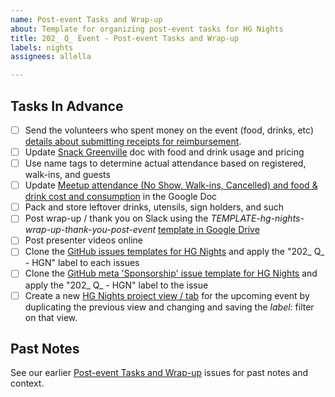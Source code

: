 ```yaml
---
name: Post-event Tasks and Wrap-up
about: Template for organizing post-event tasks for HG Nights
title: 202_ Q_ Event - Post-event Tasks and Wrap-up
labels: nights
assignees: allella

---
```


## Tasks In Advance
- [ ] Send the volunteers who spent money on the event (food, drinks, etc) [details about submitting receipts for reimbursement](https://docs.google.com/document/d/1jS8TCLWN6fVc_KkYRvl1PLkSfW33CMOH1HBrN-JMyfo/edit?tab=t.0).
- [ ] Update [Snack Greenville](https://docs.google.com/document/d/1ZBEl61eH4kB6NVHqjrlEgnYyRrfONAyJoQXFcH5muaQ/edit) doc with food and drink usage and pricing
- [ ] Use name tags to determine actual attendance based on registered, walk-ins, and guests
- [ ] Update [Meetup attendance (No Show, Walk-ins, Cancelled) and food & drink cost and consumption](https://docs.google.com/spreadsheets/d/1ddyknPjweYzK-vJ2YWujshVpZGJWo9UVzfldlg8usmc/edit?gid=0#gid=0) in the Google Doc
- [ ] Pack and store leftover drinks, utensils, sign holders, and such 
- [ ] Post wrap-up / thank you on Slack using the _TEMPLATE-hg-nights-wrap-up-thank-you-post-event_ [template in Google Drive](https://drive.google.com/drive/folders/17wq1n9VCUMTiyZSKHL61mW6Xte5DKWjb)
- [ ] Post presenter videos online
- [ ] Clone the [GitHub issues templates for HG Nights](https://github.com/hackgvl/nights/issues/new/choose)  and apply the "202_ Q_ - HGN" label to each issues
- [ ] Clone the [GitHub meta 'Sponsorship' issue template for HG Nights](https://github.com/hackgvl/meta/issues/new/choose) and apply the "202_ Q_ - HGN" label to the issue
- [ ] Create a new [HG Nights project view / tab](https://github.com/orgs/hackgvl/projects/6/) for the upcoming event by duplicating the previous view and changing and saving the _label:_ filter on that view. 

## Past Notes
See our earlier [Post-event Tasks and Wrap-up](https://github.com/hackgvl/nights/issues?q=wrap-up+in%3Atitle+is%3Aissue) issues for past notes and context.
